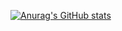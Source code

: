 [![Anurag's GitHub stats](https://github-readme-stats.vercel.app/api?username=marcellocavazza)](https://github.com/anuraghazra/github-readme-stats)

